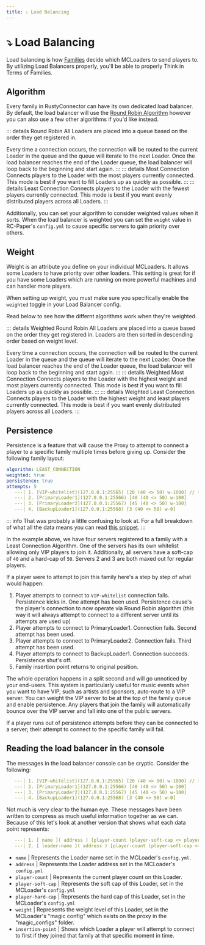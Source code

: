 ```yaml
---
title: ⤵️ Load Balancing
---
```


# ⤵️ Load Balancing

Load balancing is how [Families](rusty-connector/concepts/families/index.md) decide which MCLoaders to send players to.
By utilizing Load Balancers properly, you'll be able to properly <TheLawTag>Think in Terms of Families</TheLawTag>.

## Algorithm
Every family in RustyConnector can have its own dedicated load balancer.
By default, the load balancer will use the [Round Robin Algorithm](https://www.nginx.com/resources/glossary/round-robin-load-balancing/) however you can also use a few other algorithms if you'd like instead.

::: details Round Robin
All Loaders are placed into a queue based on the order they get registered in.

Every time a connection occurs, the connection will be routed to the current Loader in the queue and the queue will iterate to the next Loader. 
Once the load balancer reaches the end of the Loader queue, the load balancer will loop back to the beginning and start again.
:::
::: details Most Connection
Connects players to the Loader with the most players currently connected.
This mode is best if you want to fill Loaders up as quickly as possible.
:::
::: details Least Connection
Connects players to the Loader with the fewest players currently connected.
This mode is best if you want evenly distributed players across all Loaders.
:::

Additionally, you can set your algorithm to consider weighted values when it sorts. When the load balancer is weighted you can set the `weight` value in RC-Paper's `config.yml` to cause specific servers to gain priority over others.

## Weight
Weight is an attribute you define on your individual MCLoaders. It allows some Loaders to have priority over other loaders.
This setting is great for if you have some Loaders which are running on more powerful machines and can handler more players.

When setting up weight, you must make sure you specifically enable the `weighted` toggle in your Load Balancer config.

Read below to see how the differnt algorithms work when they're weighted.

::: details Weighted Round Robin
All Loaders are placed into a queue based on the order they get registered in.
Loaders are then sorted in descending order based on weight level.

Every time a connection occurs, the connection will be routed to the current Loader in the queue and the queue will iterate to the next Loader. 
Once the load balancer reaches the end of the Loader queue, the load balancer will loop back to the beginning and start again.
:::
::: details Weighted Most Connection
Connects players to the Loader with the highest weight and most players currently connected.
This mode is best if you want to fill Loaders up as quickly as possible.
:::
::: details Weighted Least Connection
Connects players to the Loader with the highest weight and least players currently connected.
This mode is best if you want evenly distributed players across all Loaders.
:::

## Persistence
Persistence is a feature that will cause the Proxy to attempt to connect a player to a specific family multiple times before giving up. Consider the following family layout:

```yml
algorithm: LEAST_CONNECTION
weighted: true
persistence: true
attempts: 5
   ---| 1. [VIP-whitelist](127.0.0.1:25565) [20 (40 <> 50) w-1000] // [!code warning]
   ---| 2. [PrimaryLoader1](127.0.0.1:25566) [40 (40 <> 50) w-100]
   ---| 3. [PrimaryLoader2](127.0.0.1:25567) [45 (40 <> 50) w-100]
   ---| 4. [BackupLoader1](127.0.0.1:25568) [3 (40 <> 50) w-0]
```
::: info
That was probably a little confusing to look at. For a full breakdown of what all the data means you can read [this snippet](#reading-the-load-balancer-in-the-console).
:::

In the example above, we have four servers registered to a family with a Least Connection Algorithm.
One of the servers has its own whitelist allowing only VIP players to join it.
Additionally, all servers have a soft-cap of `40` and a hard-cap of `50`. Servers 2 and 3 are both maxed out for regular players.

If a player were to attempt to join this family here's a step by step of what would happen:
1. Player attempts to connect to `VIP-whitelist` connection fails.
   Persistence kicks in. One attempt has been used. Persistence cause's the player's connection to now operate via Round Robin algorithm (this way it will always attempt to connect to a different server until its attempts are used up)
2. Player attempts to connect to PrimaryLoader1. Connection fails. Second attempt has been used.
3. Player attempts to connect to PrimaryLoader2. Connection fails. Third attempt has been used.
4. Player attempts to connect to BackupLoader1. Connection succeeds. Persistence shut's off.
5. Family insertion point returns to original position.

The whole operation happens in a split second and will go unnoticed by your end-users.
This system is particularly useful for music events when you want to have VIP, such as artists and sponsors, auto-route to a VIP server. You can weight the VIP server to be at the top of the family queue and enable persistence. Any players that join the family will automatically bounce over the VIP server and fall into one of the public servers.

If a player runs out of persistence attempts before they can be connected to a server; their attempt to connect to the specific family will fail.

## Reading the load balancer in the console
The messages in the load balancer console can be cryptic. Consider the following:

```yml
   ---| 1. [VIP-whitelist](127.0.0.1:25565) [20 (40 <> 50) w-1000] // [!code warning]
   ---| 2. [PrimaryLoader1](127.0.0.1:25566) [40 (40 <> 50) w-100]
   ---| 3. [PrimaryLoader2](127.0.0.1:25567) [45 (40 <> 50) w-100]
   ---| 4. [BackupLoader1](127.0.0.1:25568) [3 (40 <> 50) w-0]
```
Not much is very clear to the human eye. These messages have been written to compress as much useful information together as we can. Because of this let's look at another version that shows what each data point represents:

```yml
   ---| 1. [ name ]( address ) [player-count (player-soft-cap <> player-hard-cap) weight] // [!code warning]
   ---| 2. [ loader-name ]( address ) [player-count (player-soft-cap <> player-hard-cap) weight]
```
- `name` | Represents the Loader name set in the MCLoader's `config.yml`.
- `address` | Represents the Loader address set in the MCLoader's `config.yml`
- `player-count` | Represents the current player count on this Loader.
- `player-soft-cap` | Represents the soft cap of this Loader, set in the MCLoader's `config.yml`
- `player-hard-cap` | Represents the hard cap of this Loader, set in the MCLoader's `config.yml`
- `weight` | Represents the weight level of this Loader, set in the MCLoader's "magic config" which exists on the proxy in the "magic_configs" folder.
- `insertion-point` | Shows which Loader a player will attempt to connect to first if they joined that family at that specific moment in time.